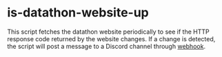 # is-datathon-website-up

This script fetches the datathon website periodically to see if the HTTP response code returned by the website changes. If a change is detected, the script will post a message to a Discord channel through [webhook](https://discord.com/developers/docs/resources/webhook).
